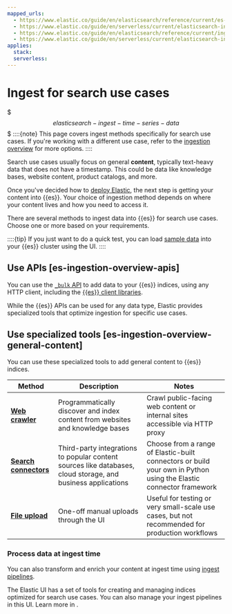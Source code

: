 ```yaml
---
mapped_urls:
  - https://www.elastic.co/guide/en/elasticsearch/reference/current/es-ingestion-overview.html#es-ingestion-overview-general-content
  - https://www.elastic.co/guide/en/serverless/current/elasticsearch-ingest-data-through-api.html
  - https://www.elastic.co/guide/en/elasticsearch/reference/current/ingest-pipeline-search.html
  - https://www.elastic.co/guide/en/serverless/current/elasticsearch-ingest-your-data.html
applies:
  stack:
  serverless:
---
```


# Ingest for search use cases


$$$elasticsearch-ingest-time-series-data$$$
::::{note}
This page covers ingest methods specifically for search use cases. If you're working with a different use case, refer to the [ingestion overview](/manage-data/ingest.md) for more options.
::::

Search use cases usually focus on general **content**, typically text-heavy data that does not have a timestamp. This could be data like knowledge bases, website content, product catalogs, and more.

Once you've decided how to [deploy Elastic](/deploy-manage/index.md), the next step is getting your content into {{es}}. Your choice of ingestion method depends on where your content lives and how you need to access it.

There are several methods to ingest data into {{es}} for search use cases. Choose one or more based on your requirements.

::::{tip}
If you just want to do a quick test, you can load [sample data](/manage-data/ingest/sample-data.md) into your {{es}} cluster using the UI.
::::

## Use APIs [es-ingestion-overview-apis] 

You can use the [`_bulk` API](https://www.elastic.co/docs/api/doc/elasticsearch/v8/group/endpoint-document) to add data to your {{es}} indices, using any HTTP client, including the [{{es}} client libraries](/solutions/search/site-or-app/clients.md).

While the {{es}} APIs can be used for any data type, Elastic provides specialized tools that optimize ingestion for specific use cases.

## Use specialized tools [es-ingestion-overview-general-content]

You can use these specialized tools to add general content to {{es}} indices.

| Method | Description | Notes |
|--------|-------------|-------|
| [**Web crawler**](https://github.com/elastic/crawler) | Programmatically discover and index content from websites and knowledge bases | Crawl public-facing web content or internal sites accessible via HTTP proxy |
| [**Search connectors**](https://github.com/elastic/connectors) | Third-party integrations to popular content sources like databases, cloud storage, and business applications | Choose from a range of Elastic-built connectors or build your own in Python using the Elastic connector framework|
| [**File upload**](/manage-data/ingest/upload-data-files.md)| One-off manual uploads through the UI | Useful for testing or very small-scale use cases, but not recommended for production workflows |

### Process data at ingest time

You can also transform and enrich your content at ingest time using [ingest pipelines](/manage-data/ingest/transform-enrich/ingest-pipelines.md).

The Elastic UI has a set of tools for creating and managing indices optimized for search use cases. You can also manage your ingest pipelines in this UI. Learn more in [](search-pipelines.md).